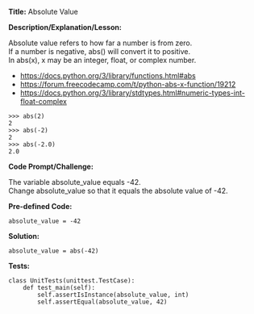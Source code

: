 __Title:__ Absolute Value

__Description/Explanation/Lesson:__  

Absolute value refers to how far a number is from zero.  
If a number is negative, abs() will convert it to positive.  
In abs(x), x may be an integer, float, or complex number.    
- https://docs.python.org/3/library/functions.html#abs
- https://forum.freecodecamp.com/t/python-abs-x-function/19212
- https://docs.python.org/3/library/stdtypes.html#numeric-types-int-float-complex
```
>>> abs(2)
2
>>> abs(-2)
2
>>> abs(-2.0)
2.0
```

__Code Prompt/Challenge:__

The variable absolute_value equals -42.  
Change absolute_value so that it equals the absolute value of -42.

__Pre-defined Code:__
```
absolute_value = -42
```
__Solution:__
```
absolute_value = abs(-42)
```
__Tests:__
```
class UnitTests(unittest.TestCase):
    def test_main(self):
        self.assertIsInstance(absolute_value, int)
        self.assertEqual(absolute_value, 42)
```
